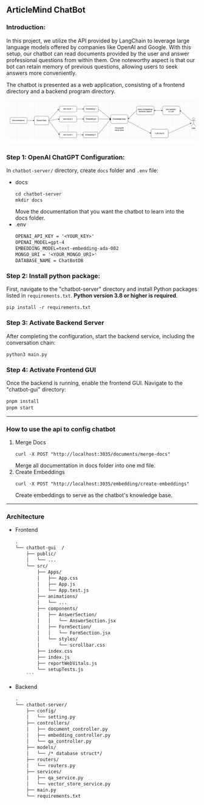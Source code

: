 ## ArticleMind ChatBot

### Introduction:

In this project, we utilize the API provided by LangChain to leverage large language models offered by companies like OpenAI and Google. With this setup, our chatbot can read documents provided by the user and answer professional questions from within them. One noteworthy aspect is that our bot can retain memory of previous questions, allowing users to seek answers more conveniently.

The chatbot is presented as a web application, consisting of a frontend directory and a backend program directory.

![plot](flowchart.png)
### Step 1: OpenAI ChatGPT Configuration:

In `chatbot-server/` directory, create `docs` folder and `.env` file:
- docs
    ```
    cd chatbot-server
    mkdir docs
    ```
    Move the documentation that you want the chatbot to learn into the docs folder.
- .env
    ```
    OPENAI_API_KEY = '<YOUR_KEY>'
    OPENAI_MODEL=gpt-4
    EMBEDDING_MODEL=text-embedding-ada-002
    MONGO_URI = '<YOUR_MONGO_URI>'
    DATABASE_NAME = ChatBotDB
    ```


### Step 2: Install python package:

First, navigate to the "chatbot-server" directory and install Python packages listed in `requirements.txt`. **Python version 3.8 or higher is required**.
    
```
pip install -r requirements.txt
```
    

### Step 3: Activate Backend Server

After completing the configuration, start the backend service, including the conversation chain:

```
python3 main.py
```


### Step 4: Activate Frontend GUI

Once the backend is running, enable the frontend GUI. Navigate to the "chatbot-gui" directory:

```bash
pnpm install
pnpm start
```

---

### How to use the api to config chatbot
1. Merge Docs
    ```
    curl -X POST "http://localhost:3035/documents/merge-docs"
    ```
    Merge all documentation in docs folder into one md file.
2. Create Embeddings
    ```
    curl -X POST "http://localhost:3035/embedding/create-embeddings"
    ```
    Create embeddings to serve as the chatbot's knowledge base. 


---

### Architecture
- Frontend
    ```
    .
    └── chatbot-gui  /
        ├── public/
        │   └── ...
        └── src/
            ├── Apps/
            │   ├── App.css
            │   ├── App.js
            │   └── App.test.js
            ├── animations/
            │   └── ...
            ├── components/
            │   ├── AnswerSection/
            │   │   └── AnswerSection.jsx
            │   ├── FormSection/
            │   │   └── FormSection.jsx
            │   └── styles/
            │       └── scrollbar.css
            ├── index.css
            ├── index.js
            ├── reportWebVitals.js
            └── setupTests.js
        ```
- Backend
    ```
    .
    └── chatbot-server/
        ├── config/
        │   └── setting.py
        ├── controllers/
        │   ├── document_controller.py
        │   ├── embedding_controller.py
        │   └── qa_controller.py
        ├── models/
        │   └── /* database struct*/
        ├── routers/
        │   └── routers.py
        ├── services/
        │   ├── qa_service.py
        │   └── vector_store_service.py
        ├── main.py
        └── requirements.txt
    ```